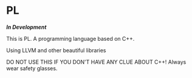 # PL

***In Development***

This is PL. A programming language based on C++.

Using LLVM and other beautiful libraries

DO NOT USE THIS IF YOU DON'T HAVE ANY CLUE ABOUT C++!
Always wear safety glasses.
